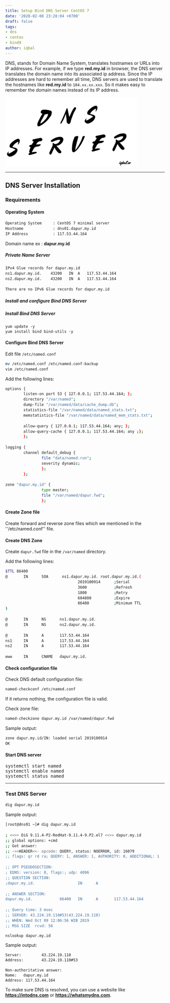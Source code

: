 ```yaml
---
title: Setup Bind DNS Server CentOS 7
date: '2020-02-08 23:28:04 +0700'
draft: false
tags:
- dns
- centos
- bind9
author: iqbal
---
```


DNS, stands for Domain Name System, translates hostnames or URLs into IP addresses. For example, if we type **red.my.id** in browser, the DNS server translates the domain name into its associated ip address. Since the IP addresses are hard to remember all time, DNS servers are used to translate the hostnames like **red.my.id** to `104.xx.xx.xxx`. So it makes easy to remember the domain names instead of its IP address.

![DNS Server](/assets/images/images-old/2019/dns.png)

----

## DNS Server Installation

### Requirements

#### Operating System

```bash
Operating System     : CentOS 7 minimal server
Hostname             : dns01.dapur.my.id
IP Address           : 117.53.44.164
```

Domain name ex : **dapur.my.id**
##### Private Name Server

```bash
IPv4 Glue records for dapur.my.id
ns1.dapur.my.id.	43200	IN	A	117.53.44.164
ns2.dapur.my.id.	43200	IN	A	117.53.44.164

There are no IPv6 Glue records for dapur.my.id
```

##### Install and configure Bind DNS Server

##### Install Bind DNS Server

```
yum update -y
yum install bind bind-utils -y
```

#### Configure Bind DNS Server

Edit file `/etc/named.conf`

```bash
mv /etc/named.conf /etc/named.conf-backup
vim /etc/named.conf
```

Add the following lines:

```bash
options {
        listen-on port 53 { 127.0.0.1; 117.53.44.164; };
        directory "/var/named";
        dump-file "/var/named/data/cache_dump.db";
        statistics-file "/var/named/data/named_stats.txt";
        memstatistics-file "/var/named/data/named_mem_stats.txt";

        allow-query { 127.0.0.1; 117.53.44.164; any; };
        allow-query-cache { 127.0.0.1; 117.53.44.164; any ;};
        };

logging {
        channel default_debug {
                file "data/named.run";
                severity dynamic;
                };
        };

zone "dapur.my.id" {
                type master;
                file "/var/named/dapur.fwd";
                };
```

#### Create Zone file

Create forward and reverse zone files which we mentioned in the ''/etc/named.conf'' file.

#### Create DNS Zone

Create `dapur.fwd` file in the `/var/named` directory.

Add the following lines:

```bash
$TTL 86400
@       IN      SOA      ns1.dapur.my.id. root.dapur.my.id.(
                                2019100914      ;Serial
                                3600            ;Refresh
                                1800            ;Retry
                                604800          ;Expire
                                86400           ;Minimum TTL
)

@       IN      NS      ns1.dapur.my.id.
@       IN      NS      ns2.dapur.my.id.

@       IN      A       117.53.44.164
ns1     IN      A       117.53.44.164
ns2     IN      A       117.53.44.164

www     IN      CNAME   dapur.my.id.
```

#### Check configuration file

Check DNS default configuration file:

```bash
named-checkconf /etc/named.conf
```

If it returns nothing, the configuration file is valid.

Check zone file:

```bash
named-checkzone dapur.my.id /var/named/dapur.fwd
```

Sample output: 

```bash
zone dapur.my.id/IN: loaded serial 2019100914
OK
```

#### Start DNS server

<pre>
systemctl start named
systemctl enable named
systemctl status named
</pre>

***

### Test DNS Server

```bash
dig dapur.my.id
```

Sample output:

```bash
[root@dns01 ~]# dig dapur.my.id

; <<>> DiG 9.11.4-P2-RedHat-9.11.4-9.P2.el7 <<>> dapur.my.id
;; global options: +cmd
;; Got answer:
;; ->>HEADER<<- opcode: QUERY, status: NOERROR, id: 16079
;; flags: qr rd ra; QUERY: 1, ANSWER: 1, AUTHORITY: 0, ADDITIONAL: 1

;; OPT PSEUDOSECTION:
; EDNS: version: 0, flags:; udp: 4096
;; QUESTION SECTION:
;dapur.my.id.                   IN      A

;; ANSWER SECTION:
dapur.my.id.            86400   IN      A       117.53.44.164

;; Query time: 3 msec
;; SERVER: 43.224.19.110#53(43.224.19.110)
;; WHEN: Wed Oct 09 12:06:56 WIB 2019
;; MSG SIZE  rcvd: 56
```

```
nslookup dapur.my.id
```

Sample output:

```
Server:         43.224.19.110
Address:        43.224.19.110#53

Non-authoritative answer:
Name:   dapur.my.id
Address: 117.53.44.164
```

To make sure DNS is resolved, you can use a website like **https://intodns.com** or **https://whatsmydns.com**.
